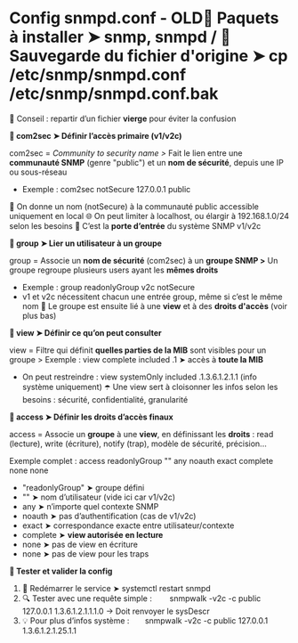 # Config snmpd.conf - OLD🔧 Paquets à installer ➤ snmp, snmpd / 📁 Sauvegarde du fichier d'origine ➤ cp /etc/snmp/snmpd.conf /etc/snmp/snmpd.conf.bak

🧼 Conseil : repartir d’un fichier **vierge** pour éviter la confusion



**📡 com2sec ➤ Définir l’accès primaire (v1/v2c)**

com2sec = *Community to security name >* Fait le lien entre une **communauté SNMP** (genre "public") et un **nom de sécurité**, depuis une IP ou sous-réseau

- Exemple : com2sec notSecure 127.0.0.1 public

🔐 On donne un nom (notSecure) à la communauté public accessible uniquement en local 🌐 On peut limiter à localhost, ou élargir à 192.168.1.0/24 selon les besoins 🧱 C’est la **porte d’entrée** du système SNMP v1/v2c



**🧩 group ➤ Lier un utilisateur à un groupe**

group = Associe un **nom de sécurité** (com2sec) à un **groupe SNMP >** Un groupe regroupe plusieurs users ayant les **mêmes droits**

- Exemple : group readonlyGroup v2c notSecure
- v1 et v2c nécessitent chacun une entrée group, même si c’est le même nom 🔑 Le groupe est ensuite lié à une **view** et à des **droits d'accès** (voir plus bas)



**🔎 view ➤ Définir ce qu’on peut consulter**

view = Filtre qui définit **quelles parties de la MIB** sont visibles pour un groupe > Exemple : view complete included .1 ➤ accès à **toute la MIB**

- On peut restreindre : view systemOnly included .1.3.6.1.2.1.1 (info système uniquement) ☂️ Une view sert à cloisonner les infos selon les besoins : sécurité, confidentialité, granularité



**🔐 access ➤ Définir les droits d’accès finaux**

access = Associe un **groupe** à une **view**, en définissant les **droits** : read (lecture), write (écriture), notify (trap), modèle de sécurité, précision...

Exemple complet : access readonlyGroup "" any noauth exact complete none none

- "readonlyGroup" ➤ groupe défini
- "" ➤ nom d’utilisateur (vide ici car v1/v2c)
- any ➤ n’importe quel contexte SNMP
- noauth ➤ pas d’authentification (cas de v1/v2c)
- exact ➤ correspondance exacte entre utilisateur/contexte
- complete ➤ **view autorisée en lecture**
- none ➤ pas de view en écriture
- none ➤ pas de view pour les traps



**🧪 Tester et valider la config**

1.  🔁 Redémarrer le service ➤ systemctl restart snmpd
2.  🔍 Tester avec une requête simple :   snmpwalk -v2c -c public 127.0.0.1 1.3.6.1.2.1.1.1.0 → Doit renvoyer le sysDescr
3.  💡 Pour plus d’infos système :  snmpwalk -v2c -c public 127.0.0.1 1.3.6.1.2.1.25.1.1
